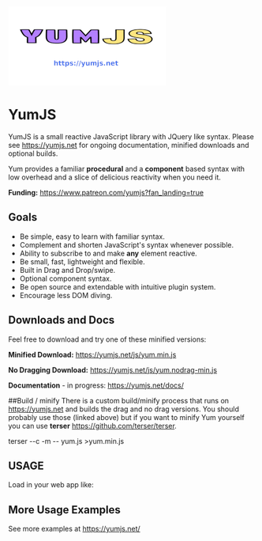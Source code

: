 [![GitHub Logo](/images/yumlogo.png)](https://yumjs.net/)

# YumJS
YumJS is a small reactive JavaScript library with JQuery like syntax. 
Please see https://yumjs.net for ongoing documentation, minified downloads and optional builds.


Yum provides a familiar **procedural** and a **component** based syntax with low overhead and a slice of delicious reactivity when you need it.


**Funding:** https://www.patreon.com/yumjs?fan_landing=true

## Goals

  -  Be simple, easy to learn with familiar syntax.
  -  Complement and shorten JavaScript's syntax whenever possible.
  -  Ability to subscribe to and make **any** element reactive.
  -  Be small, fast, lightweight and flexible.
  -  Built in Drag and Drop/swipe.
  -  Optional component syntax.
  -  Be open source and extendable with intuitive plugin system.
  -  Encourage less DOM diving.
    
## Downloads and Docs

Feel free to download and try one of these minified versions:

**Minified Download:** https://yumjs.net/js/yum.min.js

**No Dragging Download:** https://yumjs.net/js/yum.nodrag-min.js

**Documentation** - in progress: https://yumjs.net/docs/


##Build / minify
There is a custom build/minify process that runs on https://yumjs.net and builds the drag and no drag versions. You should probably use those (linked above) but if you want to minify Yum yourself you can use **terser** https://github.com/terser/terser.

 
terser --c -m -- yum.js >yum.min.js



## USAGE
Load in your web app like:
<script async src='https://yourdomain.com/js/yum.min.js' ></script>


## More Usage Examples
See more examples at https://yumjs.net/
